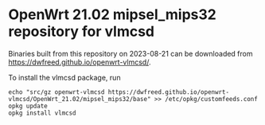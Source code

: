 OpenWrt 21.02 mipsel_mips32 repository for vlmcsd
========

Binaries built from this repository on 2023-08-21 can be downloaded from <https://dwfreed.github.io/openwrt-vlmcsd/>.

To install the vlmcsd package, run

```
echo "src/gz openwrt-vlmcsd https://dwfreed.github.io/openwrt-vlmcsd/OpenWrt_21.02/mipsel_mips32/base" >> /etc/opkg/customfeeds.conf
opkg update
opkg install vlmcsd
```
